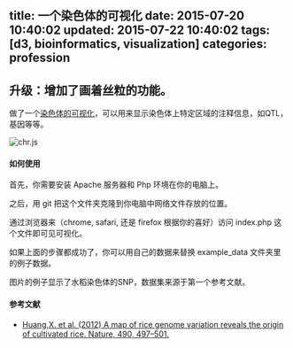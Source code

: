 title: 一个染色体的可视化
date: 2015-07-20 10:40:02
updated: 2015-07-22 10:40:02
tags:  [d3, bioinformatics, visualization] 
categories: profession
---
升级：增加了画着丝粒的功能。
-----
做了一个[染色体的可视化](https://github.com/daweih/d3_bioviz/tree/master/chromosomes)，可以用来显示染色体上特定区域的注释信息，如QTL，基因等等。

![chr.js](http://daweih.github.io/images/chr.js.png)

#### 如何使用

首先，你需要安装 Apache 服务器和 Php 环境在你的电脑上。

之后，用 git 把这个文件夹克隆到你电脑中网络文件存放的位置。

通过浏览器来（chrome, safari, 还是 firefox 根据你的喜好）访问 index.php 这个文件即可见可视化。

如果上面的步骤都成功了，你可以用自己的数据来替换 example_data 文件夹里的例子数据。

图片的例子显示了水稻染色体的SNP，数据集来源于第一个参考文献。


#### 参考文献
- [Huang,X. et al. (2012) A map of rice genome variation reveals the origin of cultivated rice. Nature, 490, 497–501.](http://www.ncbi.nlm.nih.gov/pubmed/?term=23034647)





